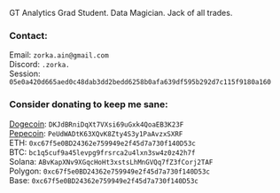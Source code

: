GT Analytics Grad Student. Data Magician. Jack of all trades. 

### Contact:
Email: `zorka.ain@gmail.com` <br>
Discord: `.zorka.` <br>
Session: `05e0a420d665aed0c48dab3dd2bedd6258b0afa639df595b292d7c115f9180a160` <br>

### Consider donating to keep me sane:
[Dogecoin](https://dogecoin.com/): `DKJdBRniDqXt7VXsi69uGxk4QoaEB3K23F` <br>
[Pepecoin](https://pepecoin.org/):  `PeUdWADtK63XQvK8Zty4S3y1PaAvzxSXRF` <br>
ETH: `0xc67f5e0BD24362e759949e2f45d7a730f140D53c` <br>
BTC: `bc1q5cuf9a45levpg9frsrca2u4lxn3sw4z0z42h7f` <br>
Solana: `ABvKapXNv9XGqcHoHt3xstsLhMnGVQq7fZ3fCorj2TAF` <br>
Polygon: `0xc67f5e0BD24362e759949e2f45d7a730f140D53c` <br>
Base: `0xc67f5e0BD24362e759949e2f45d7a730f140D53c` <br>
